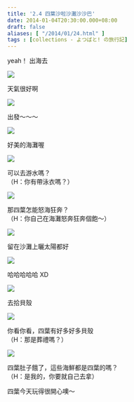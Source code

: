 ```yaml
---
title: '2.4 四葉沙啦沙灘沙沙巴'
date: 2014-01-04T20:30:00.000+08:00
draft: false
aliases: [ "/2014/01/24.html" ]
tags : [collections - よつばと! の旅行記]
---
```


yeah！ 出海去  

![](/images/yotsuba2d1.jpg)

天氣很好啊  

![](/images/yotsuba2d2.jpg)

出發～～～  

![](/images/yotsuba2d3.jpg)

好美的海灘喔  

![](/images/yotsuba2d4.jpg)

可以去游水嗎？  
（H：你有帶泳衣嗎？）  

![](/images/yotsuba2d5.jpg)

那四葉怎能怒海狂奔？  
（H：你自己在海灘怒奔狂奔個飽～）  

![](/images/yotsuba2d6.jpg)

留在沙灘上曬太陽都好  

![](/images/yotsuba2d7.jpg)

哈哈哈哈哈 XD  

![](/images/yotsuba2d8.jpg)

去拾貝殼  

![](/images/yotsuba2d9.jpg)

你看你看，四葉有好多好多貝殼  
（H：那是葬禮嗎？）  

![](/images/yotsuba2d10.jpg)

四葉肚子餓了，這些海鮮都是四葉的嗎？  
（H：是我的，你要就自己去拿）  
  
  
  
四葉今天玩得很開心噢～
